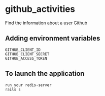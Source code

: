 # github_activities
Find the information about a user Github

## Adding environment variables
```
GITHUB_CLIENT_ID
GITHUB_CLIENT_SECRET
GITHUB_ACCESS_TOKEN
```
## To launch the application
```
run your redis-server
rails s
```
